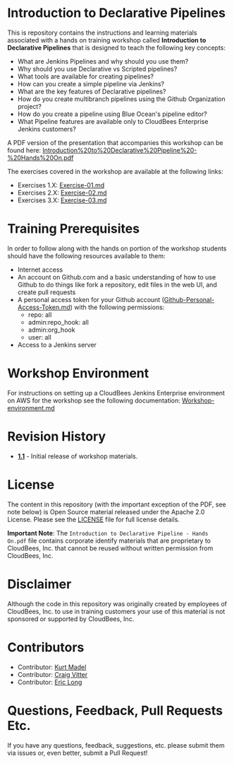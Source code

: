 # Introduction to Declarative Pipelines

This is repository contains the instructions and learning materials associated with a hands on training workshop called **Introduction to Declarative Pipelines** that is designed to teach the following key concepts:

  * What are Jenkins Pipelines and why should you use them?
  * Why should you use Declarative vs Scripted pipelines?
  * What tools are available for creating pipelines?
  * How can you create a simple pipeline via Jenkins?
  * What are the key features of Declarative pipelines?
  * How do you create multibranch pipelines using the Github Organization project?
  * How do you  create a pipeline using Blue Ocean's pipeline editor?
  * What Pipeline features are available only to CloudBees Enterprise Jenkins customers?
  
A PDF version of the presentation that accompanies this workshop can be found here: [Introduction%20to%20Declarative%20Pipeline%20-%20Hands%20On.pdf](Introduction%20to%20Declarative%20Pipeline%20-%20Hands%20On.pdf)

The exercises covered in the workshop are available at the following links:

  * Exercises 1.X: [Exercise-01.md](Exercise-01.md)
  * Exercises 2.X: [Exercise-02.md](Exercise-02.md)
  * Exercises 3.X: [Exercise-03.md](Exercise-03.md)

# Training Prerequisites

In order to follow along with the hands on portion of the workshop students should have the following resources available to them:

  * Internet access
  * An account on Github.com and a basic understanding of how to use Github to do things like fork a repository, edit files in the web UI, and create pull requests
  * A personal access token for your Github account ([Github-Personal-Access-Token.md](Github-Personal-Access-Token.md)) with the following permissions:
    - repo: all
    - admin:repo_hook: all
    - admin:org_hook
    - user: all
  * Access to a Jenkins server

# Workshop Environment

For instructions on setting up a CloudBees Jenkins Enterprise environment on AWS for the workshop see the following documentation: [Workshop-environment.md](Workshop-environment.md)

# Revision History

 * **[1.1](https://github.com/PipelineHandsOn/intro-to-declarative-pipeline/releases/tag/1.1)** - Initial release of workshop materials.

# License

The content in this repository (with the important exception of the PDF, see note below) is Open Source material released under the Apache 2.0 License. Please see the [LICENSE](LICENSE) file for full license details.

**Important Note**: The ```Introduction to Declarative Pipeline - Hands On.pdf``` file contains corporate identify materials that are proprietary to CloudBees, Inc. that cannot be reused without written permission from CloudBees, Inc. 

# Disclaimer

Although the code in this repository was originally created by employees of CloudBees, Inc. to use in training customers your use of this material is not sponsored or supported by CloudBees, Inc.

# Contributors 

* Contributor: [Kurt Madel](https://github.com/kmadel)
* Contributor: [Craig Vitter](https://github.com/cvitter)
* Contributor: [Eric Long](https://github.com/ericlong)
 
# Questions, Feedback, Pull Requests Etc.

If you have any questions, feedback, suggestions, etc. please submit them via issues or, even better, submit a Pull Request!
 
